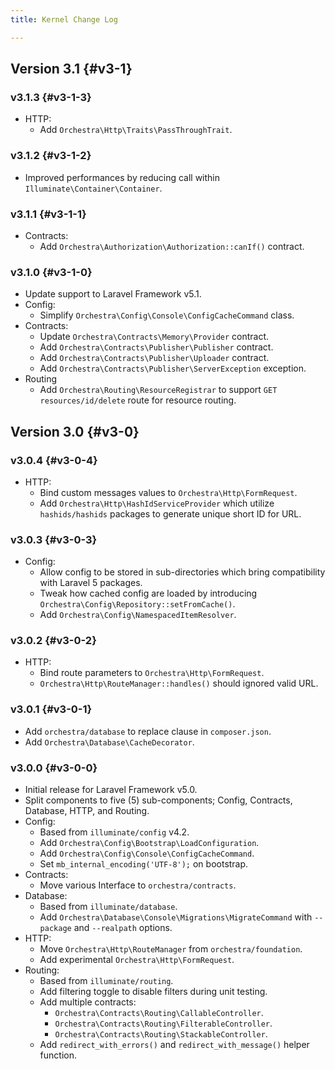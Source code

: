 ```yaml
---
title: Kernel Change Log

---
```


## Version 3.1 {#v3-1}

### v3.1.3 {#v3-1-3}

* HTTP:
  - Add `Orchestra\Http\Traits\PassThroughTrait`.

### v3.1.2 {#v3-1-2}

* Improved performances by reducing call within `Illuminate\Container\Container`.

### v3.1.1 {#v3-1-1}

* Contracts:
  - Add `Orchestra\Authorization\Authorization::canIf()` contract.

### v3.1.0 {#v3-1-0}

* Update support to Laravel Framework v5.1.
* Config:
  - Simplify `Orchestra\Config\Console\ConfigCacheCommand` class.
* Contracts:
  - Update `Orchestra\Contracts\Memory\Provider` contract.
  - Add `Orchestra\Contracts\Publisher\Publisher` contract.
  - Add `Orchestra\Contracts\Publisher\Uploader` contract.
  - Add `Orchestra\Contracts\Publisher\ServerException` exception.
* Routing
  - Add `Orchestra\Routing\ResourceRegistrar` to support `GET resources/id/delete` route for resource routing.

## Version 3.0 {#v3-0}

### v3.0.4 {#v3-0-4}

* HTTP:
  - Bind custom messages values to `Orchestra\Http\FormRequest`.
  - Add `Orchestra\Http\HashIdServiceProvider` which utilize `hashids/hashids` packages to generate unique short ID for URL.

### v3.0.3 {#v3-0-3}

* Config:
  - Allow config to be stored in sub-directories which bring compatibility with Laravel 5 packages.
  - Tweak how cached config are loaded by introducing `Orchestra\Config\Repository::setFromCache()`.
  - Add `Orchestra\Config\NamespacedItemResolver`.

### v3.0.2 {#v3-0-2}

* HTTP:
  - Bind route parameters to `Orchestra\Http\FormRequest`.
  - `Orchestra\Http\RouteManager::handles()` should ignored valid URL.

### v3.0.1 {#v3-0-1}

* Add `orchestra/database` to replace clause in `composer.json`.
* Add `Orchestra\Database\CacheDecorator`.

### v3.0.0 {#v3-0-0}

* Initial release for Laravel Framework v5.0.
* Split components to five (5) sub-components; Config, Contracts, Database, HTTP, and Routing.
* Config:
  - Based from `illuminate/config` v4.2.
  - Add `Orchestra\Config\Bootstrap\LoadConfiguration`.
  - Add `Orchestra\Config\Console\ConfigCacheCommand`.
  - Set `mb_internal_encoding('UTF-8');` on bootstrap.
* Contracts:
  - Move various Interface to `orchestra/contracts`.
* Database:
  - Based from `illuminate/database`.
  - Add `Orchestra\Database\Console\Migrations\MigrateCommand` with `--package` and `--realpath` options.
* HTTP:
  - Move `Orchestra\Http\RouteManager` from `orchestra/foundation`.
  - Add experimental `Orchestra\Http\FormRequest`.
* Routing:
  - Based from `illuminate/routing`.
  - Add filtering toggle to disable filters during unit testing.
  - Add multiple contracts:
    - `Orchestra\Contracts\Routing\CallableController`.
    - `Orchestra\Contracts\Routing\FilterableController`.
    - `Orchestra\Contracts\Routing\StackableController`.
  - Add `redirect_with_errors()` and `redirect_with_message()` helper function.
